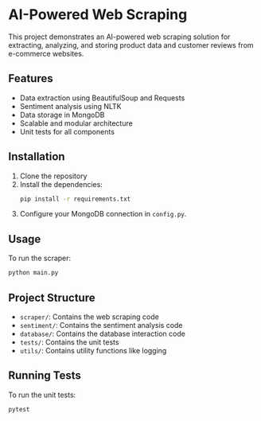 # AI-Powered Web Scraping

This project demonstrates an AI-powered web scraping solution for extracting, analyzing, and storing product data and customer reviews from e-commerce websites.

## Features
- Data extraction using BeautifulSoup and Requests
- Sentiment analysis using NLTK
- Data storage in MongoDB
- Scalable and modular architecture
- Unit tests for all components

## Installation

1. Clone the repository
2. Install the dependencies:
    ```bash
    pip install -r requirements.txt
    ```
3. Configure your MongoDB connection in `config.py`.

## Usage

To run the scraper:
```bash
python main.py
```

## Project Structure

- `scraper/`: Contains the web scraping code
- `sentiment/`: Contains the sentiment analysis code
- `database/`: Contains the database interaction code
- `tests/`: Contains the unit tests
- `utils/`: Contains utility functions like logging

## Running Tests

To run the unit tests:
```bash
pytest
```